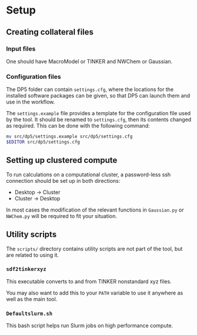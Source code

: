 # Setup

## Creating collateral files

### Input files

One should have MacroModel or TINKER and NWChem or Gaussian.

### Configuration files

The DP5 folder can contain `settings.cfg`, where the locations for the installed software packages
can be given, so that DP5 can launch them and use in the workflow.

The `settings.example` file provides a template for the configuration file
used by the tool. It should be renamed to `settings.cfg`, then its contents
changed as required. This can be done with the following command:

```bash
mv src/dp5/settings.example src/dp5/settings.cfg
$EDITOR src/dp5/settings.cfg
```

## Setting up clustered compute

To run calculations on a computational cluster, a password-less ssh connection
should be set up in both directions:

- Desktop -> Cluster
- Cluster -> Desktop

In most cases the modification of the relevant functions in `Gaussian.py`
or `NWChem.py` will be required to fit your situation.

## Utility scripts

The `scripts/` directory contains utility scripts are not part of
the tool, but are related to using it.

### `sdf2tinkerxyz`

This executable converts to and from TINKER nonstandard xyz files.

You may also want to add this to your `PATH` variable to use it
anywhere as well as the main tool.

### `Defaultslurm.sh`
 
This bash script helps run Slurm jobs on high performance compute.